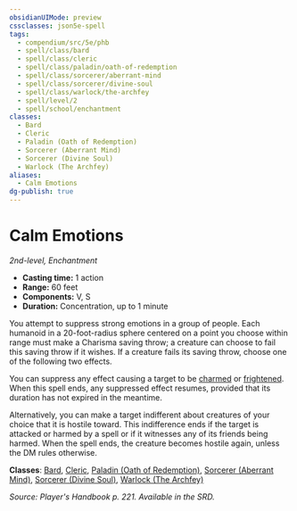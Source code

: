 ```yaml
---
obsidianUIMode: preview
cssclasses: json5e-spell
tags:
  - compendium/src/5e/phb
  - spell/class/bard
  - spell/class/cleric
  - spell/class/paladin/oath-of-redemption
  - spell/class/sorcerer/aberrant-mind
  - spell/class/sorcerer/divine-soul
  - spell/class/warlock/the-archfey
  - spell/level/2
  - spell/school/enchantment
classes:
  - Bard
  - Cleric
  - Paladin (Oath of Redemption)
  - Sorcerer (Aberrant Mind)
  - Sorcerer (Divine Soul)
  - Warlock (The Archfey)
aliases:
  - Calm Emotions
dg-publish: true
---
```

# Calm Emotions
*2nd-level, Enchantment*  

- **Casting time:** 1 action
- **Range:** 60 feet
- **Components:** V, S
- **Duration:** Concentration, up to 1 minute

You attempt to suppress strong emotions in a group of people. Each humanoid in a 20-foot-radius sphere centered on a point you choose within range must make a Charisma saving throw; a creature can choose to fail this saving throw if it wishes. If a creature fails its saving throw, choose one of the following two effects.

You can suppress any effect causing a target to be [charmed](/3-Mechanics/CLI/rules/conditions.md#charmed) or [frightened](/3-Mechanics/CLI/rules/conditions.md#frightened). When this spell ends, any suppressed effect resumes, provided that its duration has not expired in the meantime.

Alternatively, you can make a target indifferent about creatures of your choice that it is hostile toward. This indifference ends if the target is attacked or harmed by a spell or if it witnesses any of its friends being harmed. When the spell ends, the creature becomes hostile again, unless the DM rules otherwise.

**Classes**: [Bard](/Admin/CLI/classes/bard.md), [Cleric](/Admin/CLI/classes/cleric.md), [Paladin (Oath of Redemption)](/Admin/CLI/classes/paladin-oath-of-redemption-xge.md), [Sorcerer (Aberrant Mind)](/Admin/CLI/classes/sorcerer-aberrant-mind-tce.md), [Sorcerer (Divine Soul)](/Admin/CLI/classes/sorcerer-divine-soul-xge.md), [Warlock (The Archfey)](/Admin/CLI/classes/warlock-the-archfey.md)

*Source: Player's Handbook p. 221. Available in the SRD.*